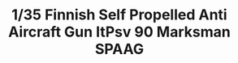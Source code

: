 ---
layout: product
title: "1/35 Finnish Self Propelled Anti Aircraft Gun  ItPsv 90 Marksman SPAAG"
price: "6200" 
desc: "Maketa"
img_path: "/assets/img/TAKO2043.jpg"
brand: "N/A"
available: false
special_offer: false
new: false
soon: false
cat: "010000"
subcat: "010200"
subsubcat: "0N/A"
sifra: "TAKO2043"
popular: true
---